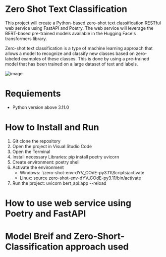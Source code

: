 # **Zero Shot Text Classification**

This project will create a Python-based zero-shot text classification RESTful web service using FastAPI and Poetry. The web service will leverage the BERT-based pre-trained models available in the Hugging Face's transformers library.

Zero-shot text classification is a type of machine learning approach that allows a model to recognize and classify new classes based on zero-labeled examples of these classes. This is done by using a pre-trained model that has been trained on a large dataset of text and labels.

![image](https://github.com/zeidzen/HR_resume/assets/36964163/5fa8cf5a-9436-4981-ac03-b8cbf1cd0893)

# Requiements
- Python version above 3.11.0

# How to Install and Run

1. Git clone the repository
2. Open the project in Visual Studio Code
3. Open the Terminal 
4. Install necessary Libraries: pip install poetry uvicorn
5. Create environment: poetry shell
6. Activate the environment 
   - Windows: .\zero-shot-env-dYV_COdE-py3.11\Scripts\activate
   - Linux: source zero-shot-env-dYV_COdE-py3.11/bin/activate
7. Run the project: uvicorn bert_api:app --reload  

# How to use web service using Poetry and FastAPI


# Model Breif and Zero-Short-Classification approach used



